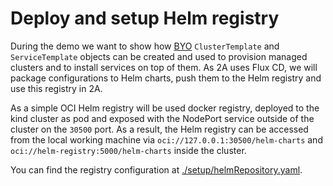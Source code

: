 # Deploy and setup Helm registry

During the demo we want to show how [BYO](https://mirantis.github.io/project-2a-docs/template/byo-templates/) `ClusterTemplate` and `ServiceTemplate` objects can be created and used to provision managed clusters and to install services on top of them. As 2A uses Flux CD, we will package configurations to Helm charts, push them to the Helm registry and use this registry in 2A.

As a simple OCI Helm registry will be used docker registry, deployed to the kind cluster as pod and exposed with the NodePort service outside of the cluster on the `30500` port. As a result, the Helm registry can be accessed from the local working machine via `oci://127.0.0.1:30500/helm-charts` and `oci://helm-registry:5000/helm-charts` inside the cluster.

You can find the registry configuration at [./setup/helmRepository.yaml](../setup/helmRepository.yaml).